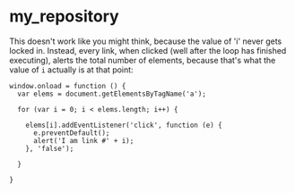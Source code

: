 my_repository
=============

This doesn't work like you might think, because the value of 'i' never gets locked in. Instead, every link, when clicked (well after the loop has finished executing), alerts the total number of elements, because that's what the value of `i` actually is at that point:

    window.onload = function () {
      var elems = document.getElementsByTagName('a');

      for (var i = 0; i < elems.length; i++) {

        elems[i].addEventListener('click', function (e) {
          e.preventDefault();
          alert('I am link #' + i);
        }, 'false');

      }

    }

